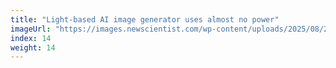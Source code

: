 ```yaml
---
title: "Light-based AI image generator uses almost no power"
imageUrl: "https://images.newscientist.com/wp-content/uploads/2025/08/27142425/SEI_263486522.jpg?width=788"
index: 14
weight: 14
---
```

